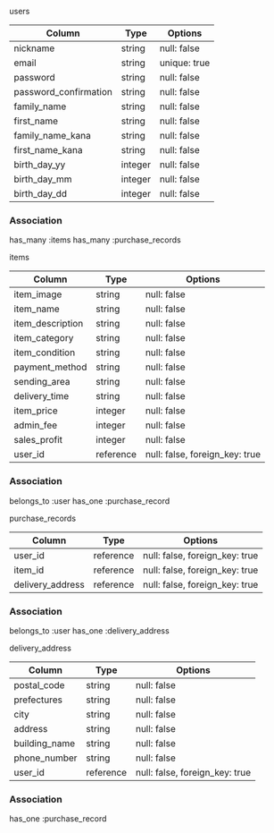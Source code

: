 users

|Column                       |Type   |Options         |
|-----------------------------|-------|----------------|
|nickname                     |string |null: false     |
|email                        |string |unique: true    |
|password                     |string |null: false     |
|password_confirmation        |string |null: false     |
|family_name                  |string |null: false     |
|first_name                   |string |null: false     |
|family_name_kana             |string |null: false     |
|first_name_kana              |string |null: false     |
|birth_day_yy                 |integer|null: false     |
|birth_day_mm                 |integer|null: false     |
|birth_day_dd                 |integer|null: false     |



### Association
has_many :items
has_many :purchase_records

items

|Column                       |Type     |Options                            |
|-----------------------------|---------|-----------------------------------|
|item_image                   |string   |null: false                        |
|item_name                    |string   |null: false                        |
|item_description             |string   |null: false                        |
|item_category                |string   |null: false                        |
|item_condition               |string   |null: false                        |
|payment_method               |string   |null: false                        |
|sending_area                 |string   |null: false                        |
|delivery_time                |string   |null: false                        |
|item_price                   |integer  |null: false                        |
|admin_fee                    |integer  |null: false                        |
|sales_profit                 |integer  |null: false                        |
|user_id                      |reference|null: false, foreign_key: true     |

### Association
belongs_to :user
has_one :purchase_record

purchase_records

|Column                   |Type      |Options                            |
|-------------------------|----------|-----------------------------------|
|user_id                  |reference |null: false, foreign_key: true     |
|item_id                  |reference |null: false, foreign_key: true     |
|delivery_address         |reference |null: false, foreign_key: true     |

### Association
belongs_to :user
has_one :delivery_address

delivery_address

|Column                       |Type      |Options                            |
|-----------------------------|----------|-----------------------------------|
|postal_code                  |string    |null: false                        |
|prefectures                  |string    |null: false                        |
|city                         |string    |null: false                        |
|address                      |string    |null: false                        |
|building_name                |string    |null: false                        |
|phone_number                 |string    |null: false                        |
|user_id                      |reference |null: false, foreign_key: true     |

### Association
has_one :purchase_record

